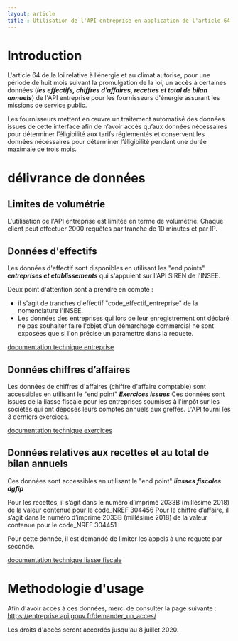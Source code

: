 ```yaml
---
layout: article
title : Utilisation de l'API entreprise en application de l'article 64
---
```

# Introduction
L'article 64 de la loi relative à l’énergie et au climat autorise, pour une période de huit mois suivant la promulgation de la loi, un accès à certaines données (***les effectifs, chiffres d’affaires, recettes et total de bilan annuels***) de l'API entreprise pour les fournisseurs d'énergie assurant les missions de service public.

Les fournisseurs mettent en œuvre un traitement automatisé des données issues de cette interface afin de n’avoir accès qu’aux données nécessaires pour déterminer l’éligibilité aux tarifs réglementés et conservent les données nécessaires pour déterminer l’éligibilité pendant une durée maximale de trois mois.

# délivrance de données

## Limites de volumétrie
L'utilisation de l'API entreprise est limitée en terme de volumétrie. Chaque client peut effectuer 2000 requêtes par tranche de 10 minutes et par IP.

## Données d'effectifs

Les données d'effectif sont disponibles en utilisant les "end points" ***entreprises et etablissements*** qui s'appuient sur l'API SIREN de l'INSEE.

Deux point d'attention sont à prendre en compte :
- il s'agit de tranches d'effectif "code_effectif_entreprise"  de la nomenclature  l'INSEE.
- Les données des entreprises qui lors de leur enregistrement ont déclaré ne pas souhaiter faire l'objet d'un démarchage commercial ne sont exposées que si l'on précise un paramettre dans la requete.

[documentation technique entreprise](https://doc.entreprise.api.gouv.fr/#entreprises)

## Données chiffres d’affaires

Les données de chiffres d'affaires (chiffre d'affaire comptable) sont accessibles en utilisant le "end point" ***Exercices issues*** 
Ces données sont issues de la liasse fiscale pour les entreprises soumises à l'impôt sur les sociétés qui ont déposés leurs comptes annuels aux greffes. 
L'API fourni les 3 derniers exercices.

[documentation technique exercices](https://doc.entreprise.api.gouv.fr/#exercices)

## Données relatives aux recettes et au total de bilan annuels
Ces données sont accessibles en utilisant le "end point" ***liasses fiscales dgfip***

Pour les recettes, il s’agit dans le numéro d’imprimé 2033B (millésime 2018) de la valeur contenue pour le code_NREF 304456
Pour le chiffre d’affaire, il s’agit dans le numéro d’imprimé 2033B (millésime 2018) de la valeur contenue pour le code_NREF 304451

Pour cette donnée, il est demandé de limiter les appels à une requete par seconde.

[documentation technique liasse fiscale](https://doc.entreprise.api.gouv.fr/#liasses-fiscales-dgfip)

# Methodologie d'usage 
Afin d'avoir accès à ces données, merci de consulter la page suivante :
https://entreprise.api.gouv.fr/demander_un_acces/

Les droits d'accès seront accordés jusqu'au 8 juillet 2020.  


